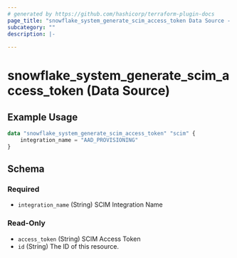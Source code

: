 ```yaml
---
# generated by https://github.com/hashicorp/terraform-plugin-docs
page_title: "snowflake_system_generate_scim_access_token Data Source - terraform-provider-snowflake"
subcategory: ""
description: |-
  
---
```


# snowflake_system_generate_scim_access_token (Data Source)



## Example Usage

```terraform
data "snowflake_system_generate_scim_access_token" "scim" {
	integration_name = "AAD_PROVISIONING"
}
```

<!-- schema generated by tfplugindocs -->
## Schema

### Required

- `integration_name` (String) SCIM Integration Name

### Read-Only

- `access_token` (String) SCIM Access Token
- `id` (String) The ID of this resource.


